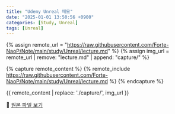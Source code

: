 ```yaml
---
title: "Udemy Unreal 메모"
date: "2025-01-01 13:50:56 +0900"
categories: [Study, Unreal]
tags: [Unreal]
---
```


{% assign remote_url = "https://raw.githubusercontent.com/Forte-NaoP/Note/main/study/Unreal/lecture.md" %}
{% assign img_url = remote_url | remove: "lecture.md" | append: "capture/" %}

{% capture remote_content %}
    {% remote_include https://raw.githubusercontent.com/Forte-NaoP/Note/main/study/Unreal/lecture.md %}
{% endcapture %}

{{ remote_content 
  | replace: './capture/', img_url 
}}

<p>🔗 <a href="https://github.com/Forte-NaoP/Note/blob/main/study/Unreal/lecture.md" target="_blank">원본 파일 보기</a></p>
